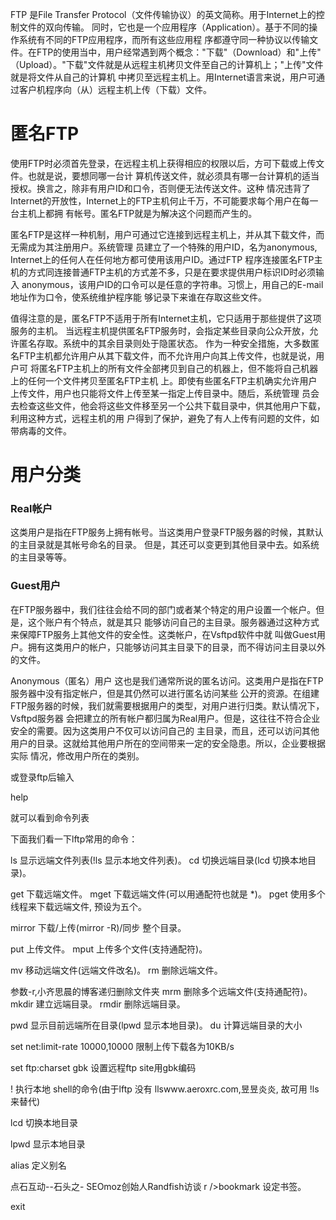 FTP 是File Transfer Protocol（文件传输协议）的英文简称。用于Internet上的控制文件的双向传输。
同时，它也是一个应用程序（Application）。基于不同的操作系统有不同的FTP应用程序，而所有这些应用程
序都遵守同一种协议以传输文件。在FTP的使用当中，用户经常遇到两个概念："下载"（Download）和"上传"
（Upload）。"下载"文件就是从远程主机拷贝文件至自己的计算机上；"上传"文件就是将文件从自己的计算机
中拷贝至远程主机上。用Internet语言来说，用户可通过客户机程序向（从）远程主机上传（下载）文件。 

# 匿名FTP
使用FTP时必须首先登录，在远程主机上获得相应的权限以后，方可下载或上传文件。也就是说，要想同哪一台计
算机传送文件，就必须具有哪一台计算机的适当授权。换言之，除非有用户ID和口令，否则便无法传送文件。这种
情况违背了Internet的开放性，Internet上的FTP主机何止千万，不可能要求每个用户在每一台主机上都拥
有帐号。匿名FTP就是为解决这个问题而产生的。

匿名FTP是这样一种机制，用户可通过它连接到远程主机上，并从其下载文件，而无需成为其注册用户。系统管理
员建立了一个特殊的用户ID，名为anonymous, Internet上的任何人在任何地方都可使用该用户ID。通过FTP
程序连接匿名FTP主机的方式同连接普通FTP主机的方式差不多，只是在要求提供用户标识ID时必须输入
anonymous，该用户ID的口令可以是任意的字符串。习惯上，用自己的E-mail地址作为口令，使系统维护程序能
够记录下来谁在存取这些文件。

值得注意的是，匿名FTP不适用于所有Internet主机，它只适用于那些提供了这项服务的主机。
当远程主机提供匿名FTP服务时，会指定某些目录向公众开放，允许匿名存取。系统中的其余目录则处于隐匿状态。
作为一种安全措施，大多数匿名FTP主机都允许用户从其下载文件，而不允许用户向其上传文件，也就是说，用户可
将匿名FTP主机上的所有文件全部拷贝到自己的机器上，但不能将自己机器上的任何一个文件拷贝至匿名FTP主机
上。即使有些匿名FTP主机确实允许用户上传文件，用户也只能将文件上传至某一指定上传目录中。随后，系统管理
员会去检查这些文件，他会将这些文件移至另一个公共下载目录中，供其他用户下载，利用这种方式，远程主机的用
户得到了保护，避免了有人上传有问题的文件，如带病毒的文件。

# 用户分类
### Real帐户
这类用户是指在FTP服务上拥有帐号。当这类用户登录FTP服务器的时候，其默认的主目录就是其帐号命名的目录。
但是，其还可以变更到其他目录中去。如系统的主目录等等。

### Guest用户
在FTP服务器中，我们往往会给不同的部门或者某个特定的用户设置一个帐户。但是，这个账户有个特点，就是其只
能够访问自己的主目录。服务器通过这种方式来保障FTP服务上其他文件的安全性。这类帐户，在Vsftpd软件中就
叫做Guest用户。拥有这类用户的帐户，只能够访问其主目录下的目录，而不得访问主目录以外的文件。

Anonymous（匿名）用户
这也是我们通常所说的匿名访问。这类用户是指在FTP服务器中没有指定帐户，但是其仍然可以进行匿名访问某些
公开的资源。在组建FTP服务器的时候，我们就需要根据用户的类型，对用户进行归类。默认情况下，Vsftpd服务器
会把建立的所有帐户都归属为Real用户。但是，这往往不符合企业安全的需要。因为这类用户不仅可以访问自己的
主目录，而且，还可以访问其他用户的目录。这就给其他用户所在的空间带来一定的安全隐患。所以，企业要根据实际
情况，修改用户所在的类别。

或登录ftp后输入

help


就可以看到命令列表

下面我们看一下lftp常用的命令：


ls
显示远端文件列表(!ls 显示本地文件列表)。
cd
切换远端目录(lcd 切换本地目录)。

get
下载远端文件。
mget
下载远端文件(可以用通配符也就是 *)。
pget
使用多个线程来下载远端文件, 预设为五个。

mirror
下载/上传(mirror -R)/同步 整个目录。

put
上传文件。
mput
上传多个文件(支持通配符)。

mv
移动远端文件(远端文件改名)。
rm
删除远端文件。

参数-r,小齐思晨的博客递归删除文件夹
mrm
删除多个远端文件(支持通配符)。
mkdir
建立远端目录。
rmdir
删除远端目录。

pwd
显示目前远端所在目录(lpwd 显示本地目录)。
du
计算远端目录的大小

set net:limit-rate 10000,10000
限制上传下载各为10KB/s

set ftp:charset gbk
设置远程ftp site用gbk编码

!
执行本地 shell的命令(由于lftp 没有 llswww.aeroxrc.com,昱昱炎炎, 故可用 !ls 来替代)

lcd
切换本地目录

lpwd
显示本地目录

alias
定义别名

点石互动--石头之- SEOmoz创始人Randfish访谈
r />bookmark
设定书签。

exit 
